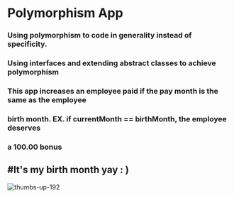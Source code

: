 # Polymorphism App
### Using polymorphism to code in generality instead of specificity.
### Using interfaces and extending abstract classes to achieve polymorphism

### This app increases an employee paid if the pay month is the same as the employee
### birth month. EX. if currentMonth == birthMonth, the employee deserves
### a 100.00 bonus

## #It's my birth month yay  : )
![thumbs-up-192](https://user-images.githubusercontent.com/29076661/34322390-8af0840c-e7eb-11e7-840a-80e84e3d4781.png)
